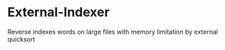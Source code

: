 # External-Indexer
Reverse indexes words on large files with memory limitation by external quicksort
